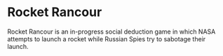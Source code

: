 # Rocket Rancour
Rocket Rancour is an in-progress social deduction game in which NASA attempts to launch a rocket while Russian Spies try to sabotage their launch.
